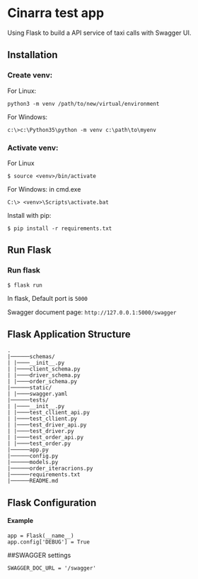 # Cinarra test app

Using Flask to build a API service of taxi calls with Swagger UI.


## Installation
### Create venv:

For Linux:
```
python3 -m venv /path/to/new/virtual/environment
```
For Windows:
```
c:\>c:\Python35\python -m venv c:\path\to\myenv
```
### Activate venv:

For Linux
```
$ source <venv>/bin/activate
```

For Windows: 
in cmd.exe
```
C:\> <venv>\Scripts\activate.bat
```
Install with pip:

```
$ pip install -r requirements.txt
```
 
## Run Flask
### Run flask
```
$ flask run
```
In flask, Default port is `5000`

Swagger document page:  `http://127.0.0.1:5000/swagger`
## Flask Application Structure 
```
.
|──────schemas/
| |────__init__.py
| |────client_schema.py
| |────driver_schema.py
| |────order_schema.py
|──────static/
| |────swagger.yaml
|──────tests/
| |────__init__.py
| |────test_cllient_api.py
| |────test_cllient.py
| |────test_driver_api.py
| |────test_driver.py
| |────test_order_api.py
| |────test_order.py
|──────app.py
|──────config.py
|──────models.py
|──────order_iteracrions.py
|──────requirements.txt
|──────README.md

```

## Flask Configuration

#### Example

```
app = Flask(__name__)
app.config['DEBUG'] = True
```


##SWAGGER settings

```
SWAGGER_DOC_URL = '/swagger'
```



